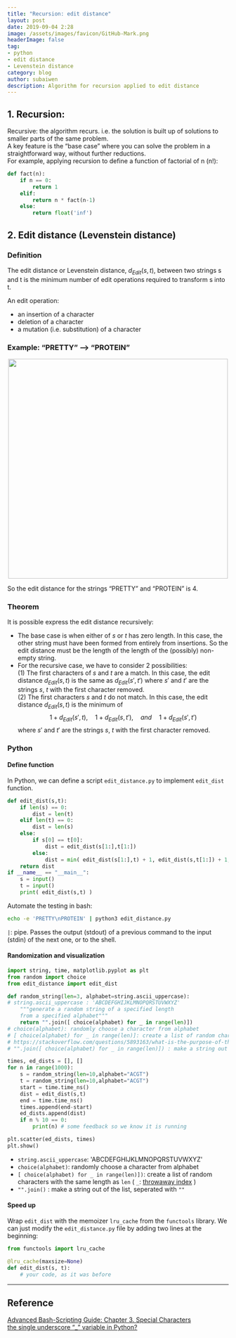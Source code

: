 ```yaml
---
title: "Recursion: edit distance"
layout: post
date: 2019-09-04 2:28
image: /assets/images/favicon/GitHub-Mark.png
headerImage: false
tag:
- python
- edit distance
- Levenstein distance
category: blog
author: subaiwen
description: Algorithm for recursion applied to edit distance
---
```


## 1. Recursion:
Recursive: the algorithm recurs. i.e. the solution is built up of solutions to smaller parts of the same problem.  
A key feature is the “base case” where you can solve the problem in a straightforward way, without further reductions.  
For example, applying recursion to define a function of factorial of n (n!):  

```python
def fact(n):
	if n == 0:
		return 1
	elif:
		return n * fact(n-1)
	else:
		return float('inf')
```

## 2. Edit distance (Levenstein distance)
### Definition
The edit distance or Levenstein distance, $d_{Edit}(s,t)$, between two strings s and t is the minimum number of edit operations required to transform s into t.  

An edit operation:

* an insertion of a character  
* deletion of a character  
* a mutation (i.e. substitution) of a character

### Example: “PRETTY” --> “PROTEIN”
<p align="center">
  <img src="https://tva1.sinaimg.cn/large/006y8mN6ly1g6njia1gxcj314u0hydja.jpg" width="500">
</p>
So the edit distance for the strings “PRETTY” and “PROTEIN” is 4.

### Theorem
It is possible express the edit distance recursively:

* The base case is when either of $s$ or $t$ has zero length. In this case, the other string must have been formed from entirely from insertions. So the edit distance must be the length of the length of the (possibly) non-empty string.
* For the recursive case, we have to consider 2 possibilities:  
(1) The first characters of $s$ and $t$ are a match. In this case, the edit distance $d_{Edit}(s,t)$ is the same as $d_{Edit}(s′,t′)$ where $s′$ and $t′$ are the strings $s$, $t$ with the first character removed.  
(2) The first characters $s$ and $t$ do not match. In this case, the edit distance $d_{Edit}(s,t)$ is the minimum of
$$1+d_{Edit}(s′,t),\quad 1+d_{Edit}(s,t′),\quad and \quad 1+d_{Edit}(s′,t′)$$
where $s′$ and $t′$ are the strings $s$, $t$ with the first character removed.

### Python
#### Define function
In Python, we can define a script `edit_distance.py` to implement `edit_dist` function.

```python
def edit_dist(s,t):
	if len(s) == 0:
		dist = len(t)
	elif len(t) == 0:
		dist = len(s)
	else:
		if s[0] == t[0]:
			dist = edit_dist(s[1:],t[1:])
		else:
			dist = min( edit_dist(s[1:],t) + 1, edit_dist(s,t[1:]) + 1, edit_dist(s[1:],t[1:]) + 1)
	return dist
if __name__ == "__main__":
	s = input()
	t = input()
	print( edit_dist(s,t) )
```
Automate the testing in bash:
```bash
echo -e 'PRETTY\nPROTEIN' | python3 edit_distance.py
```   
`|`: pipe. Passes the output (stdout) of a previous command to the input (stdin) of the next one, or to the shell. 

#### Randomization and visualization
```python
import string, time, matplotlib.pyplot as plt
from random import choice
from edit_distance import edit_dist

def random_string(len=3, alphabet=string.ascii_uppercase):
# string.ascii_uppercase : 'ABCDEFGHIJKLMNOPQRSTUVWXYZ'
	"""generate a random string of a specified length
	from a specified alphabet"""
	return "".join([ choice(alphabet) for _ in range(len)])
# choice(alphabet): randomly choose a character from alphabet
# [ choice(alphabet) for _ in range(len)]: create a list of random characters with the same length as len
# https://stackoverflow.com/questions/5893163/what-is-the-purpose-of-the-single-underscore-variable-in-python
# "".join([ choice(alphabet) for _ in range(len)]) : make a string out of a list, seperated with ""

times, ed_dists = [], []
for n in range(1000):
	s = random_string(len=10,alphabet="ACGT")
	t = random_string(len=10,alphabet="ACGT")
	start = time.time_ns()
	dist = edit_dist(s,t)
	end = time.time_ns()
	times.append(end-start)
	ed_dists.append(dist)
	if n % 10 == 0:
		print(n) # some feedback so we know it is running

plt.scatter(ed_dists, times)
plt.show()

```  
- `string.ascii_uppercase`: 'ABCDEFGHIJKLMNOPQRSTUVWXYZ'  
- `choice(alphabet)`: randomly choose a character from alphabet  
- `[ choice(alphabet) for _ in range(len)])`: create a list of random characters with the same length as `len` ( `_`: [throwaway index](https://stackoverflow.com/questions/5893163/what-is-the-purpose-of-the-single-underscore-variable-in-python) )  
- `"".join()` : make a string out of the list, seperated with `""`

#### Speed up
Wrap `edit_dist` with the memoizer `lru_cache` from the `functools` library. We can just modify the `edit_distance.py` file by adding two lines at the beginning:

```python
from functools import lru_cache

@lru_cache(maxsize=None) 
def edit_dist(s, t):
	# your code, as it was before
```

---

## Reference
[Advanced Bash-Scripting Guide: Chapter 3. Special Characters](https://www.tldp.org/LDP/abs/html/special-chars.html)  
[the single underscore “_” variable in Python?](https://stackoverflow.com/questions/5893163/what-is-the-purpose-of-the-single-underscore-variable-in-python)


